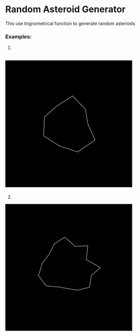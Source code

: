 # Random Asteroid Generator
This use trignometrical function to generate random asteriods

### Examples:
1. 
![ast1](..\imgs\ast1.png)
---
2. 
![ast2](..\imgs\ast2.png)

